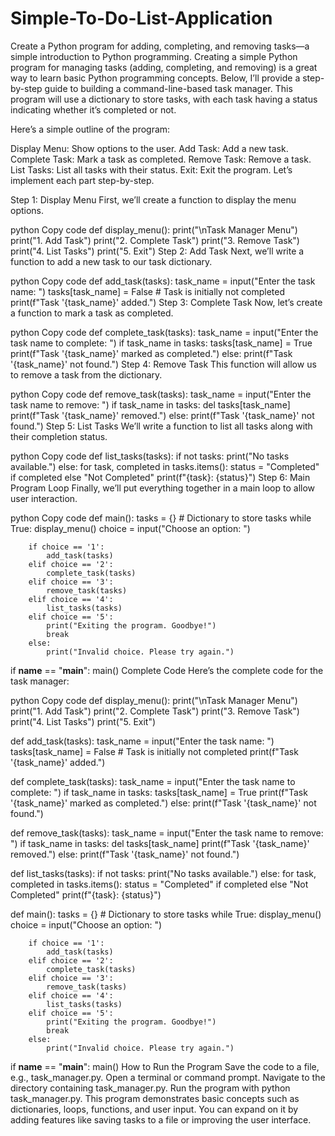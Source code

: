 # Simple-To-Do-List-Application
Create a Python program for adding, completing, and removing tasks—a simple introduction to Python programming.
Creating a simple Python program for managing tasks (adding, completing, and removing) is a great way to learn basic Python programming concepts. Below, I’ll provide a step-by-step guide to building a command-line-based task manager. This program will use a dictionary to store tasks, with each task having a status indicating whether it’s completed or not.

Here’s a simple outline of the program:

Display Menu: Show options to the user.
Add Task: Add a new task.
Complete Task: Mark a task as completed.
Remove Task: Remove a task.
List Tasks: List all tasks with their status.
Exit: Exit the program.
Let’s implement each part step-by-step.

Step 1: Display Menu
First, we’ll create a function to display the menu options.

python
Copy code
def display_menu():
    print("\nTask Manager Menu")
    print("1. Add Task")
    print("2. Complete Task")
    print("3. Remove Task")
    print("4. List Tasks")
    print("5. Exit")
Step 2: Add Task
Next, we’ll write a function to add a new task to our task dictionary.

python
Copy code
def add_task(tasks):
    task_name = input("Enter the task name: ")
    tasks[task_name] = False  # Task is initially not completed
    print(f"Task '{task_name}' added.")
Step 3: Complete Task
Now, let’s create a function to mark a task as completed.

python
Copy code
def complete_task(tasks):
    task_name = input("Enter the task name to complete: ")
    if task_name in tasks:
        tasks[task_name] = True
        print(f"Task '{task_name}' marked as completed.")
    else:
        print(f"Task '{task_name}' not found.")
Step 4: Remove Task
This function will allow us to remove a task from the dictionary.

python
Copy code
def remove_task(tasks):
    task_name = input("Enter the task name to remove: ")
    if task_name in tasks:
        del tasks[task_name]
        print(f"Task '{task_name}' removed.")
    else:
        print(f"Task '{task_name}' not found.")
Step 5: List Tasks
We’ll write a function to list all tasks along with their completion status.

python
Copy code
def list_tasks(tasks):
    if not tasks:
        print("No tasks available.")
    else:
        for task, completed in tasks.items():
            status = "Completed" if completed else "Not Completed"
            print(f"{task}: {status}")
Step 6: Main Program Loop
Finally, we’ll put everything together in a main loop to allow user interaction.

python
Copy code
def main():
    tasks = {}  # Dictionary to store tasks
    while True:
        display_menu()
        choice = input("Choose an option: ")
        
        if choice == '1':
            add_task(tasks)
        elif choice == '2':
            complete_task(tasks)
        elif choice == '3':
            remove_task(tasks)
        elif choice == '4':
            list_tasks(tasks)
        elif choice == '5':
            print("Exiting the program. Goodbye!")
            break
        else:
            print("Invalid choice. Please try again.")

if __name__ == "__main__":
    main()
Complete Code
Here’s the complete code for the task manager:

python
Copy code
def display_menu():
    print("\nTask Manager Menu")
    print("1. Add Task")
    print("2. Complete Task")
    print("3. Remove Task")
    print("4. List Tasks")
    print("5. Exit")

def add_task(tasks):
    task_name = input("Enter the task name: ")
    tasks[task_name] = False  # Task is initially not completed
    print(f"Task '{task_name}' added.")

def complete_task(tasks):
    task_name = input("Enter the task name to complete: ")
    if task_name in tasks:
        tasks[task_name] = True
        print(f"Task '{task_name}' marked as completed.")
    else:
        print(f"Task '{task_name}' not found.")

def remove_task(tasks):
    task_name = input("Enter the task name to remove: ")
    if task_name in tasks:
        del tasks[task_name]
        print(f"Task '{task_name}' removed.")
    else:
        print(f"Task '{task_name}' not found.")

def list_tasks(tasks):
    if not tasks:
        print("No tasks available.")
    else:
        for task, completed in tasks.items():
            status = "Completed" if completed else "Not Completed"
            print(f"{task}: {status}")

def main():
    tasks = {}  # Dictionary to store tasks
    while True:
        display_menu()
        choice = input("Choose an option: ")
        
        if choice == '1':
            add_task(tasks)
        elif choice == '2':
            complete_task(tasks)
        elif choice == '3':
            remove_task(tasks)
        elif choice == '4':
            list_tasks(tasks)
        elif choice == '5':
            print("Exiting the program. Goodbye!")
            break
        else:
            print("Invalid choice. Please try again.")

if __name__ == "__main__":
    main()
How to Run the Program
Save the code to a file, e.g., task_manager.py.
Open a terminal or command prompt.
Navigate to the directory containing task_manager.py.
Run the program with python task_manager.py.
This program demonstrates basic concepts such as dictionaries, loops, functions, and user input. You can expand on it by adding features like saving tasks to a file or improving the user interface.





